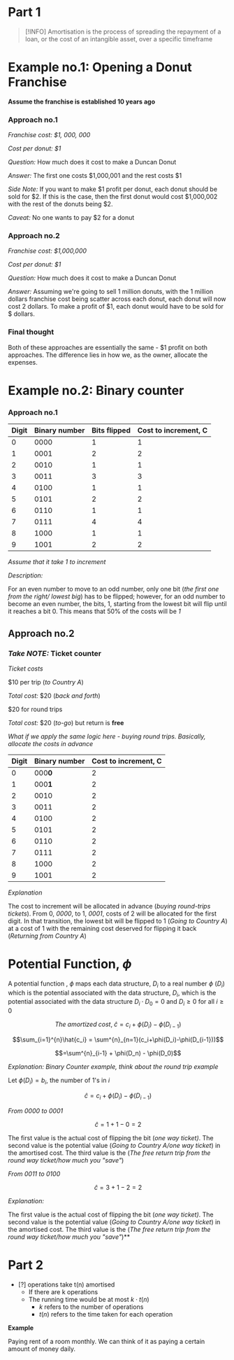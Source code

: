 # Part 1
>[!INFO]
> Amortisation is the process of spreading the repayment of a loan, or the cost of an intangible asset, over a specific timeframe

# Example no.1: Opening a Donut Franchise

**Assume the franchise is established 10 years ago**

### Approach no.1

*Franchise cost: $1, 000, 000*

*Cost per donut: $1*

*Question:* How much does it cost to make a Duncan Donut

*Answer:* The first one costs $1,000,001 and the rest costs $1

*Side Note:* If you want to make $1 profit per donut, each donut should be sold for $2. If this is the case, then the first donut would cost $1,000,002 with the rest of the donuts being $2. 

*Caveat:* No one wants to pay $2 for a donut

### Approach no.2

*Franchise cost: $1,000,000*

*Cost per donut: $1*

*Question:* How much does it cost to make a Duncan Donut

*Answer:* Assuming we're going to sell 1 million donuts, with the 1 million dollars franchise cost being scatter across each donut, each donut will now cost 2 dollars. To make a profit of $1, each donut would have to be sold for $ dollars. 

### Final thought

Both of these approaches are essentially the same - $1 profit on both approaches. The difference lies in how we, as the owner, allocate the expenses. 

# Example no.2: Binary counter

### Approach no.1 

| Digit | Binary number | Bits flipped  | Cost to increment, C |
| ---- | ---- | ---- | ---- |
| 0 | 0000 | 1 | 1 |
| 1 | 0001 | 2 | 2 |
| 2 | 0010 | 1 | 1 |
| 3 | 0011 | 3 | 3 |
| 4 | 0100 | 1 | 1 |
| 5 | 0101 | 2 | 2 |
| 6 | 0110 | 1 | 1 |
| 7 | 0111 | 4 | 4 |
| 8 | 1000 | 1 | 1 |
| 9 | 1001 | 2 | 2 |

*Assume that it take 1 to increment*

*Description:*

For an even number to move to an odd number, only one bit (*the first one from the right/ lowest big*) has to be flipped; however, for an odd number to become an even number, the bits, 1, starting from the lowest bit will flip until it reaches a bit 0. This means that 50% of the costs will be *1*

## Approach no.2

### *Take NOTE:* Ticket counter

*Ticket costs*

$10 per trip (*to Country A*)

*Total cost:* $20 (*back and forth*)

$20 for round trips

*Total cost:* $20 (*to-go*) but return is **free**

*What if we apply the same logic here - buying round trips. Basically, allocate the costs in advance*

| Digit | Binary number | Cost to increment, C |
| ---- | ---- | ---- |
| 0 | 000**0** | 2 |
| 1 | 000**1** | 2 |
| 2 | 0010 | 2 |
| 3 | 0011 | 2 |
| 4 | 0100 | 2 |
| 5 | 0101 | 2 |
| 6 | 0110 | 2 |
| 7 | 0111 | 2 |
| 8 | 1000 | 2 |
| 9 | 1001 | 2 |

*Explanation*

The cost to increment will be allocated in advance (*buying round-trips tickets*). From 0, *0000*, to 1, *0001*, costs of 2 will be allocated for the first digit. In that transition, the lowest bit will be flipped to 1 (*Going to Country A*) at a cost of 1 with the remaining cost deserved for flipping it back (*Returning from Country A*)

# Potential Function, $\phi$

A potential function , $\phi$ maps each data structure, $D_i$ to a real number $\phi$ ($D_i$) which is the potential associated with the data structure, $D_i$, which is the potential associated with the data structure $D_i \cdot D_0 = 0$ and $D_i \geq 0$ for all $i \geq 0$ 

$$The \; amortized\; cost, \; \hat{c} = c_i + \phi(D_i) - \phi(D_{i-1})$$

$$\sum_{i=1}^{n}\hat{c_i} = \sum^{n}_{n=1}(c_i+\phi(D_i)-\phi(D_{i-1}))$$

$$=\sum^{n}_{i-1} + \phi(D_n) - \phi(D_0)$$

*Explanation: Binary Counter example, think about the round trip example*

Let $\phi(D_i) = b_i$, the number of 1's in $i$

$$\hat{c} = c_i + \phi(D_i) - \phi(D_{i-1})$$

*From 0000 to 0001*

$$\hat{c} = 1 + 1 - 0 = 2$$

The first value is the actual cost of flipping the bit (*one way ticket)*. The second value is the potential value (*Going to Country A/one way ticket*) in the amortised cost. The third value is the (*The free return trip from the round way ticket/how much you "save"*)

*From 0011 to 0100* 

 $$\hat{c} = 3 + 1 - 2 = 2$$

*Explanation:*

 The first value is the actual cost of flipping the bit (*one way ticket)*. The second value is the potential value (*Going to Country A/one way ticket*) in the amortised cost. The third value is the (*The free return trip from the round way ticket/how much you "save"*)**

# Part 2

- [?] operations take t(n) amortised
	- If there are k operations
	- The running time would be at most $k\cdot t(n)$ 
		- $k$ refers to the number of operations
		- $t(n)$ refers to the time taken for each operation

**Example**

Paying rent of a room monthly. We can think  of it as paying a certain amount of money daily. 
